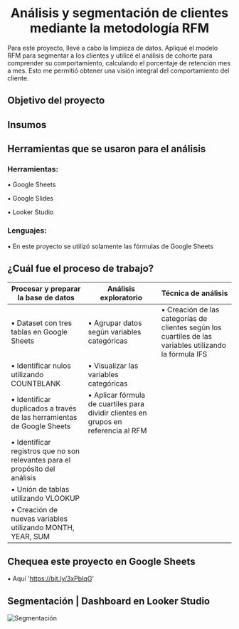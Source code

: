 # <h1 align="center"> Análisis y segmentación de clientes mediante la metodología RFM  </h1>

Para este proyecto, llevé a cabo la limpieza de datos. Apliqué el modelo RFM para segmentar a los clientes y utilicé el análisis de cohorte para comprender su comportamiento, calculando el porcentaje de retención mes a mes. Esto me permitió obtener una visión integral del comportamiento del cliente.

## Objetivo del proyecto



## Insumos



## Herramientas que se usaron para el análisis

### Herramientas:

▪️ Google Sheets 

▪️ Google Slides

▪️ Looker Studio

### Lenguajes:

▪️ En este proyecto se utilizó solamente las fórmulas de Google Sheets

## ¿Cuál fue el proceso de trabajo?

| **Procesar y preparar la base de datos**  | **Análisis exploratorio** | **Técnica de análisis** |
|---|---|---|
| ▪️ Dataset con tres tablas en Google Sheets | ▪️ Agrupar datos según variables categóricas | ▪️ Creación de las categorías de clientes según los cuartiles de las variables utilizando la fórmula IFS |
| ▪️ Identificar nulos utilizando COUNTBLANK | ▪️ Visualizar las variables categóricas |
| ▪️ Identificar duplicados a través de las herramientas de Google Sheets| ▪️ Aplicar fórmula de cuartiles para dividir clientes en grupos en referencia al RFM | 
| ▪️ Identificar registros que no son relevantes para el propósito del análisis | 
| ▪️ Unión de tablas utilizando VLOOKUP |
| ▪️ Creación de nuevas variables utilizando MONTH, YEAR, SUM | 

## Chequea este proyecto en Google Sheets

▪️ Aquí 'https://bit.ly/3xPbIqG'

## Segmentación | Dashboard en Looker Studio

![Segmentación](https://raw.githubusercontent.com/MayteLlerena/Segmentacion/main/Dashboard%20-%20Segmentaci%C3%B3n%20de%20clientes%20mediante%20la%20metodolog%C3%ADa%20RFM.png)


